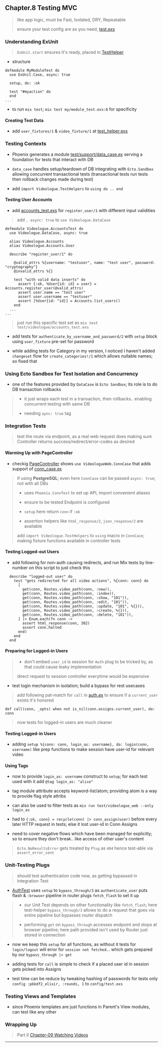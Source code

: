 
## Chapter.8 Testing MVC

> like app logic, must be Fast, Isolated, DRY, Repeatable
>
> ensure your test config are as you need, [test.exs](videologue/config/test.exs)

### Understanding ExUnit

> `ExUnit.start` ensures it's ready, placed in [TestHelper]()

* structure

```
defmodule MyModuleTest do
  use ExUnit.Case, async: true

  setup, do: :ok

  test "#myaction" do
  end
...
```

* to run `mix test`; `mix test my/module_test.exs:6` for specificity

#### Creating Test Data

* add `user_fixtures/1` & `video_fixture/1` at [test\_helper.exs](videologue/test/test_helper.exs)


### Testing Contexts

* Phoenix generates a module [test/support/data\_case.ex](videologue/test/support/data_case.ex) serving a foundation for tests that interact with DB

* `data_case` handles setup/teardown of DB integrating with `Ecto.Sandbox` allowing concurrent transactional tests (transactional tests run tests then rollback changes made during test)

* add `import Videologue.TestHelpers` to `using do .. end` 

#### Testing User Accounts

* add [accounts\_test.exs](videologue/test/videologue/accounts_test.exs) for `register_user/1` with different input validities

> add `, async: true` to `use Videologue.DataCase`

```
defmodule Videologue.AccountsTest do
  use Videologue.DataCase, async: true

  alias Videologue.Accounts
  alias Videologue.Accounts.User

  describe "register_user/1" do

    @valid_attrs %{username: "testuser", name: "test user", password: "cryptography"}
    @invalid_attrs %{}

    test "with valid data inserts" do
      assert {:ok, %User{id: id} = user} = Accounts.register_user(@valid_attrs)
      assert user.name == "test user"
      assert user.username == "testuser"
      assert [%User{id: ^id}] = Accounts.list_users()
    end
  ...
...
```

> just run this specific test set as `mix test test/videologue/accounts_test.exs`

* add tests for `authenticate_by_username_and_password/2` with `setup` block using `user_fixture` pre-set for password

* while adding tests for Category in my version, I noticed I haven't added `changeset` flow for `create_categories!/1` which allows nullable names; so fixed that


### Using Ecto Sandbox for Test Isolation and Concurrency

* one of the features provided by `DataCase` is `Ecto Sandbox`; its role is to do DB transaction rollbacks

> * it just wraps each test in a transaction, then rollbacks.. enabling concurrent testing with same DB
>
> * needing `aync: true` tag


### Integration Tests

> test the route via endpoint, as a real web request does making sure Controller returns success/redirect/error-codes as desired

#### Warming Up with PageController

* checkig [PageController](videologue/test/videologue_web/controllers/page_controller_test.exs) shows `use VideologueWeb.ConnCase` that adds support of [conn\_case.ex](videologue/test/support/conn_case.ex)

> if using **PostgreSQL**; even here `ConnCase` can be passed `async: true`; not with all DBs
>
> * uses `Phoenix.ConnTest` to set up API, import convenient aliases
>
> * ensure to be tested Endpoint is configured
>
> * `setup` here return `conn` if `:ok`
>
> * assertion helpers like `html_response/2`, `json_response/2` are available
>
> add `import Videologue.TestHelpers` to `using` macro in `ConnCase`; making fixture functions available in controller tests

#### Testing Logged-out Users

* add following for non-auth causing redirects, and run Mix tests by line-number on this script to just check this

```
  describe "logged-out user" do
    test "gets redirected for all video actions", %{conn: conn} do
      [
        get(conn, Routes.video_path(conn, :new)),
        get(conn, Routes.video_path(conn, :index)),
        get(conn, Routes.video_path(conn, :show, "101")),
        get(conn, Routes.video_path(conn, :edit, "101")),
        get(conn, Routes.video_path(conn, :update, "101", %{})),
        get(conn, Routes.video_path(conn, :create, %{})),
        get(conn, Routes.video_path(conn, :delete, "101")),
      ] |> Enum.each(fn conn ->
        assert html_response(conn, 302)
        assert conn.halted
      end)
    end
  end
```

#### Preparing for Logged-in Users

> * don't embed `user_id` is session for `Auth` plug to be tricked by, as that could cause leaky implementation
>
> direct request to session controller everytime would be expensive

* test login mechanism in isolation; build a bypass for rest usecases

> add following pat-match for `call` in [auth.ex](videologue/lib/videologue_web/controllers/auth.ex) to ensure if a `current_user` exists it's honored

```
def call(conn, _opts) when not is_nil(conn.assigns.current_user), do: conn
```

> now tests for logged-in users are much cleaner

#### Testing Logged-in Users

* adding `setup %{conn: conn, login_as: username}, do: login(conn, username)` like prep functions to make session have user-id for relevant video

#### Using Tags

* now to provide `login_as: username` construct to `setup`; for each test used with it add `@tag login_as: "alice"`

* tag module attribute accepts keyword-list/atom; providing atom is a way to provide flag style attribs

* can also be used to filter tests as `mix run test/videologue_web --only login_as`

* had to `{:ok, conn} = recycle(conn) |> conn_assign(user)` before every later HTTP request in tests; else it lost user-id in Conn Assigns

* need to cover negative flows which have been managed for explicitly; so to ensure they don't break.. like access of other user's content

> `Ecto.NoResultsError` gets treated by `Plug` as `404` hence test-able via `assert_error_sent`


### Unit-Testing Plugs

> should test authentication code now, as getting bypassed in Integration Test

* [AuthTest](videologue/test/videologue_web/controllers/auth_test.exs) uses `setup` to `bypass_through/3` as `authenticate_user` puts flash & `:browser` pipeline in router plugs `fetch_flash` to set it up

> * our Unit Test depends on other functionality like `fetch_flash`; here test-helper `bypass_through/3` allows to do a request that goes via entire pipeline but bypasses router dispatch
>
> * performing `get` on `bypass_through` accesses endpoint and stops at browser pipeline; here path provided isn't used by Router just stored in connection

* now we keep this `setup` for all functions, as without it tests for `login/logout` will error for `session not fetched`... which gets prepared by our `bypass_through |> get`

* adding tests for `call` is simple to check if a placed user id in session gets picked into Assigns

* test time can be reduce by tweaking hashing of passwords for tests only `config :pbkdf2_elixir, :rounds, 1` to `config/test.exs`


### Testing Views and Templates

* since Phoenix templates are just functions in Parent's View modules, can test like any other


### Wrapping Up

> Part.II [Chapter-09 Watching Videos](./chapter-09.md)

---
